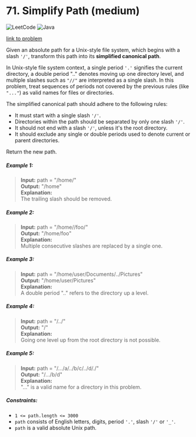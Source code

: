 # 71. Simplify Path (medium)

![LeetCode](https://img.shields.io/badge/LeetCode-000000?style=for-the-badge&logo=LeetCode&logoColor=#d16c06)
![Java](https://img.shields.io/badge/java-%23ED8B00.svg?style=for-the-badge&logo=openjdk&logoColor=white)

[link to problem](https://leetcode.com/problems/simplify-path/)

Given an absolute path for a Unix-style file system, which begins with a slash `'/'`, transform this path into its
**simplified canonical path**.

In Unix-style file system context, a single period `'.'` signifies the current directory, a double period ".." denotes
moving up one directory level, and multiple slashes such as `"//"` are interpreted as a single slash. In this problem,
treat sequences of periods not covered by the previous rules (like `"..."`) as valid names for files or directories.

The simplified canonical path should adhere to the following rules:

* It must start with a single slash `'/'`.
* Directories within the path should be separated by only one slash `'/'`.
* It should not end with a slash `'/'`, unless it's the root directory.
* It should exclude any single or double periods used to denote current or parent directories.

Return the new path.

##### Example 1:

> **Input:** path = "/home/" <br>
> **Output:** "/home" <br>
> **Explanation:** <br>
> The trailing slash should be removed. <br>

##### Example 2:

> **Input:** path = "/home//foo/" <br>
> **Output:** "/home/foo" <br>
> **Explanation:** <br>
> Multiple consecutive slashes are replaced by a single one. <br>

##### Example 3:

> **Input:** path = "/home/user/Documents/../Pictures" <br>
> **Output:** "/home/user/Pictures" <br>
> **Explanation:** <br>
> A double period ".." refers to the directory up a level. <br>

##### Example 4:

> **Input:** path = "/../" <br>
> **Output:** "/" <br>
> **Explanation:** <br>
> Going one level up from the root directory is not possible. <br>

##### Example 5:

> **Input:** path = "/.../a/../b/c/../d/./" <br>
> **Output:** "/.../b/d" <br>
> **Explanation:** <br>
> "..." is a valid name for a directory in this problem. <br>

##### Constraints:

* `1 <= path.length <= 3000`
* `path` consists of English letters, digits, period `'.'`, slash `'/'` or `'_'`.
* `path` is a valid absolute Unix path.